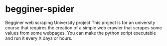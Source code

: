 # begginer-spider
Begginer web scraping University project
This project is for an university course that requires the creation of a simple web crawler that scrapes some values from some webpages.
You can make the python script executable and run it every X days or hours.
